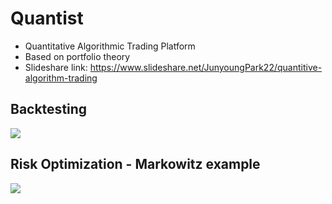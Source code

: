 # Quantist
- Quantitative Algorithmic Trading Platform
- Based on portfolio theory
- Slideshare link: https://www.slideshare.net/JunyoungPark22/quantitive-algorithm-trading

## Backtesting
![](http://drive.google.com/uc?export=view&id=1HGMPC7b4URpIKS__1Mc4q2-jTA8K1BMV)

## Risk Optimization - Markowitz example
![](http://drive.google.com/uc?export=view&id=1f-QQTbpaRCPIL3viCDyAV3ak1I4ej6D-)
